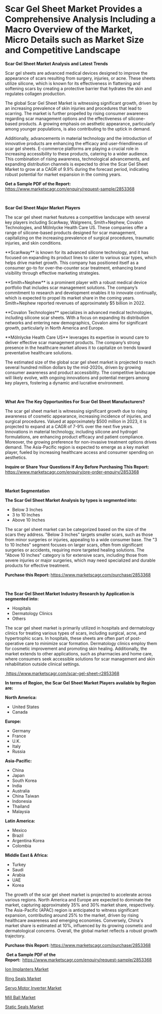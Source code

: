 <p><h1>Scar Gel Sheet Market Provides a Comprehensive Analysis Including a Macro Overview of the Market, Micro Details such as Market Size and Competitive Landscape</h1></p><p><strong>Scar Gel Sheet Market Analysis and Latest Trends</strong></p>
<p><p>Scar gel sheets are advanced medical devices designed to improve the appearance of scars resulting from surgery, injuries, or acne. These sheets utilize silicone, which is known for its effectiveness in flattening and softening scars by creating a protective barrier that hydrates the skin and regulates collagen production.</p><p>The global Scar Gel Sheet Market is witnessing significant growth, driven by an increasing prevalence of skin injuries and procedures that lead to scarring. The market is further propelled by rising consumer awareness regarding scar management options and the effectiveness of silicone-based products. A growing emphasis on aesthetic appearance, particularly among younger populations, is also contributing to the uptick in demand.</p><p>Additionally, advancements in material technology and the introduction of innovative products are enhancing the efficacy and user-friendliness of scar gel sheets. E-commerce platforms are playing a crucial role in increasing accessibility to these products, catering to a wider audience. This combination of rising awareness, technological advancements, and expanding distribution channels is expected to drive the Scar Gel Sheet Market to grow at a CAGR of 9.9% during the forecast period, indicating robust potential for market expansion in the coming years.</p></p>
<p><strong>Get a Sample PDF of the Report:&nbsp;</strong> <a href="https://www.marketscagr.com/enquiry/request-sample/2853368?utm_campaign=2113&utm_medium=2&utm_source=Github&utm_content=ia&utm_term=11032025&utm_id=scar-gel-sheet">https://www.marketscagr.com/enquiry/request-sample/2853368</a></p>
<p>&nbsp;</p>
<p><strong>Scar Gel Sheet Major Market Players</strong></p>
<p><p>The scar gel sheet market features a competitive landscape with several key players including ScarAway, Walgreens, Smith+Nephew, Covalon Technologies, and Mölnlycke Health Care US. These companies offer a range of silicone-based products designed for scar management, capitalizing on the increasing prevalence of surgical procedures, traumatic injuries, and skin conditions.</p><p>**ScarAway** is known for its advanced silicone technology, and it has focused on expanding its product lines to cater to various scar types, which helps drive market growth. This company has positioned itself as a consumer go-to for over-the-counter scar treatment, enhancing brand visibility through effective marketing strategies.</p><p>**Smith+Nephew** is a prominent player with a robust medical device portfolio that includes scar management solutions. The company’s commitment to research and development enables it to innovate continually, which is expected to propel its market share in the coming years. Smith+Nephew reported revenues of approximately $5 billion in 2022.</p><p>**Covalon Technologies** specializes in advanced medical technologies, including silicone scar sheets. With a focus on expanding its distribution networks and entering new demographics, Covalon aims for significant growth, particularly in North America and Europe.</p><p>**Mölnlycke Health Care US** leverages its expertise in wound care to deliver effective scar management products. The company’s strong presence in the healthcare market allows it to capitalize on trends toward preventative healthcare solutions.</p><p>The estimated size of the global scar gel sheet market is projected to reach several hundred million dollars by the mid-2020s, driven by growing consumer awareness and product accessibility. The competitive landscape will likely evolve, with ongoing innovations and potential mergers among key players, fostering a dynamic and lucrative environment.</p></p>
<p>&nbsp;</p>
<p><strong>What Are The Key Opportunities For Scar Gel Sheet Manufacturers?</strong></p>
<p><p>The scar gel sheet market is witnessing significant growth due to rising awareness of cosmetic appearance, increasing incidence of injuries, and surgical procedures. Valued at approximately $500 million in 2023, it is projected to expand at a CAGR of 7-9% over the next five years. Innovations in material technology, including silicone and hydrogel formulations, are enhancing product efficacy and patient compliance. Moreover, the growing preference for non-invasive treatment options drives demand. The Asia-Pacific region is expected to emerge as a key market player, fueled by increasing healthcare access and consumer spending on aesthetics.</p></p>
<p><strong>Inquire or Share Your Questions If Any Before Purchasing This Report:</strong> <a href="https://www.marketscagr.com/enquiry/pre-order-enquiry/2853368?utm_campaign=2113&utm_medium=2&utm_source=Github&utm_content=ia&utm_term=11032025&utm_id=scar-gel-sheet">https://www.marketscagr.com/enquiry/pre-order-enquiry/2853368</a></p>
<p>&nbsp;</p>
<p><strong>Market Segmentation</strong></p>
<p><strong>The Scar Gel Sheet Market Analysis by types is segmented into:</strong></p>
<p><ul><li>Below 3 Inches</li><li>3 to 10 Inches</li><li>Above 10 Inches</li></ul></p>
<p><p>The scar gel sheet market can be categorized based on the size of the scars they address. "Below 3 Inches" targets smaller scars, such as those from minor surgeries or injuries, appealing to a wide consumer base. The "3 to 10 Inches" segment focuses on larger scars, often from significant surgeries or accidents, requiring more targeted healing solutions. The "Above 10 Inches" category is for extensive scars, including those from severe injuries or major surgeries, which may need specialized and durable products for effective treatment.</p></p>
<p><strong>Purchase this Report:&nbsp;</strong><a href="https://www.marketscagr.com/purchase/2853368?utm_campaign=2113&utm_medium=2&utm_source=Github&utm_content=ia&utm_term=11032025&utm_id=scar-gel-sheet">https://www.marketscagr.com/purchase/2853368</a></p>
<p>&nbsp;</p>
<p><strong>The Scar Gel Sheet Market Industry Research by Application is segmented into:</strong></p>
<p><ul><li>Hospitals</li><li>Dermatology Clinics</li><li>Others</li></ul></p>
<p><p>The scar gel sheet market is primarily utilized in hospitals and dermatology clinics for treating various types of scars, including surgical, acne, and hypertrophic scars. In hospitals, these sheets are often part of post-operative care to minimize scar formation. Dermatology clinics employ them for cosmetic improvement and promoting skin healing. Additionally, the market extends to other applications, such as pharmacies and home care, where consumers seek accessible solutions for scar management and skin rehabilitation outside clinical settings.</p></p>
<p><a href="https://www.marketscagr.com/scar-gel-sheet-r2853368?utm_campaign=2113&utm_medium=2&utm_source=Github&utm_content=ia&utm_term=11032025&utm_id=scar-gel-sheet">&nbsp;https://www.marketscagr.com/scar-gel-sheet-r2853368</a></p>
<p><strong>In terms of Region, the Scar Gel Sheet Market Players available by Region are:</strong></p>
<p>
    <p> <strong> North America: </strong>
        <ul>
            <li>United States</li>
            <li>Canada</li>
        </ul>
        </p> 
    <p> <strong> Europe: </strong>
        <ul>
            <li>Germany</li>
            <li>France</li>
            <li>U.K.</li>
            <li>Italy</li>
            <li>Russia</li>
        </ul>
        </p> 
    <p> <strong> Asia-Pacific: </strong>
        <ul>
            <li>China</li>
            <li>Japan</li>
            <li>South Korea</li>
            <li>India</li>
            <li>Australia</li>
            <li>China Taiwan</li>
            <li>Indonesia</li>
            <li>Thailand</li>
            <li>Malaysia</li>
        </ul>
        </p> 
    <p> <strong> Latin America: </strong>
        <ul>
            <li>Mexico</li>
            <li>Brazil</li>
            <li>Argentina Korea</li>
            <li>Colombia</li>
        </ul>
        </p> 
    <p> <strong> Middle East & Africa: </strong>
        <ul>
            <li>Turkey</li>
            <li>Saudi</li>
            <li>Arabia</li>
            <li>UAE</li>
            <li>Korea</li>
        </ul>
    </p>
    </p>
<p><p>The growth of the scar gel sheet market is projected to accelerate across various regions. North America and Europe are expected to dominate the market, capturing approximately 35% and 30% market share, respectively. The Asia-Pacific (APAC) region is anticipated to witness significant expansion, contributing around 25% to the market, driven by rising healthcare awareness and emerging economies. Conversely, China's market share is estimated at 10%, influenced by its growing cosmetic and dermatological concerns. Overall, the global market reflects a robust growth trajectory.</p></p>
<p><strong>Purchase this Report: </strong><a href="https://www.marketscagr.com/purchase/2853368?utm_campaign=2113&utm_medium=2&utm_source=Github&utm_content=ia&utm_term=11032025&utm_id=scar-gel-sheet">https://www.marketscagr.com/purchase/2853368</a></p>
<p>&nbsp;<strong>Get a Sample PDF of the Report:&nbsp;&nbsp;</strong><a href="https://www.marketscagr.com/enquiry/request-sample/2853368?utm_campaign=2113&utm_medium=2&utm_source=Github&utm_content=ia&utm_term=11032025&utm_id=scar-gel-sheet">https://www.marketscagr.com/enquiry/request-sample/2853368</a></p>
<p><strong></strong></p>
<p><p><a href="https://github.com/cwasicioaie/Market-Research-Report-List-1/blob/main/ion-implanters-market.md?utm_campaign=2113&utm_medium=2&utm_source=Github&utm_content=ia&utm_term=11032025&utm_id=scar-gel-sheet">Ion Implanters Market</a></p><p><a href="https://github.com/ebalabenoot/Market-Research-Report-List-1/blob/main/ring-seals-market.md?utm_campaign=2113&utm_medium=2&utm_source=Github&utm_content=ia&utm_term=11032025&utm_id=scar-gel-sheet">Ring Seals Market</a></p><p><a href="https://github.com/handyiongikg/Market-Research-Report-List-1/blob/main/servo-motor-inverter-market.md?utm_campaign=2113&utm_medium=2&utm_source=Github&utm_content=ia&utm_term=11032025&utm_id=scar-gel-sheet">Servo Motor Inverter Market</a></p><p><a href="https://github.com/jensanohishi/Market-Research-Report-List-1/blob/main/mill-ball-market.md?utm_campaign=2113&utm_medium=2&utm_source=Github&utm_content=ia&utm_term=11032025&utm_id=scar-gel-sheet">Mill Ball Market</a></p><p><a href="https://github.com/qianyateina/Market-Research-Report-List-1/blob/main/static-seals-market.md?utm_campaign=2113&utm_medium=2&utm_source=Github&utm_content=ia&utm_term=11032025&utm_id=scar-gel-sheet">Static Seals Market</a></p></p>